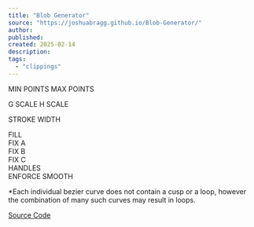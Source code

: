 ```yaml
---
title: "Blob Generator"
source: "https://joshuabragg.github.io/Blob-Generator/"
author:
published:
created: 2025-02-14
description:
tags:
  - "clippings"
---
```

MIN POINTS MAX POINTS

G SCALE H SCALE

STROKE WIDTH

FILL  
FIX A  
FIX B  
FIX C  
HANDLES  
ENFORCE SMOOTH

\*Each individual bezier curve does not contain a cusp or a loop, however the combination of many such curves may result in loops.

[Source Code](https://github.com/JoshuaBragg/Blob-Generator)